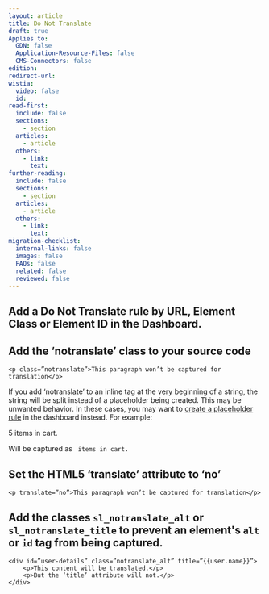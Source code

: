 ```yaml
---
layout: article
title: Do Not Translate
draft: true
Applies to:
  GDN: false
  Application-Resource-Files: false
  CMS-Connectors: false
edition:
redirect-url:
wistia:
  video: false
  id:
read-first:
  include: false
  sections:
    - section
  articles:
    - article
  others:
    - link:
      text:
further-reading:
  include: false
  sections:
    - section
  articles:
    - article
  others:
    - link:
      text:
migration-checklist:
  internal-links: false
  images: false
  FAQs: false
  related: false
  reviewed: false
---
```


## Add a Do Not Translate rule by URL, Element Class or Element ID in the Dashboard.


## Add the ‘notranslate’ class to your source code

~~~
<p class=”notranslate”>This paragraph won’t be captured for translation</p>
~~~

If you add ‘notranslate’ to an inline tag at the very beginning of a string, the string will be split instead of a placeholder being created. This may be unwanted behavior. In these cases, you may want to [create a placeholder rule]() in the dashboard instead. For example:

<p><span class="notranslate">5</span> items in cart.</p>

Will be captured as ` items in cart.`

## Set the HTML5 ‘translate’ attribute to ‘no’

~~~
<p translate=”no”>This paragraph won’t be captured for translation</p>
~~~

## Add the classes `sl_notranslate_alt` or `sl_notranslate_title` to prevent an element's `alt` or `id` tag from being captured.

~~~
<div id=”user-details” class=”notranslate_alt” title=”{{user.name}}”>
	<p>This content will be translated.</p>
	<p>But the ‘title’ attribute will not.</p>
</div>
~~~
